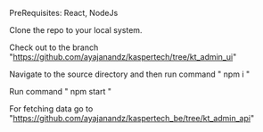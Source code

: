 PreRequisites: React, NodeJs

Clone the repo to your local system.

Check out to the branch "https://github.com/ayajanandz/kaspertech/tree/kt_admin_ui"

Navigate to the source directory and then run command " npm i "

Run command " npm start "

For fetching data go to "https://github.com/ayajanandz/kaspertech_be/tree/kt_admin_api"
